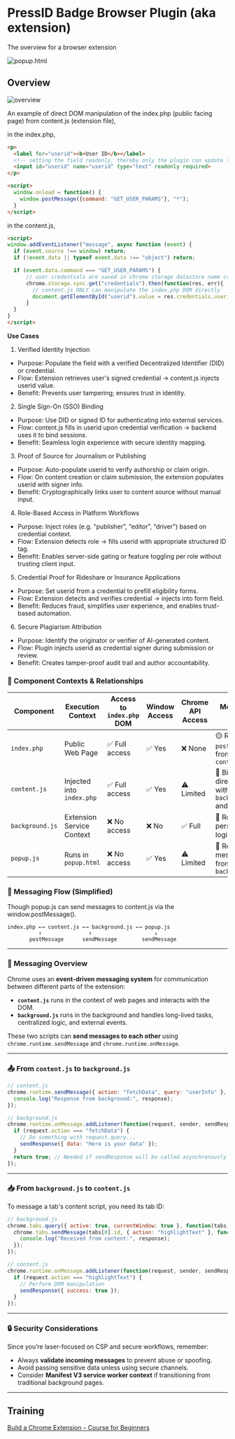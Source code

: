 # PressID Badge Browser Plugin (aka extension)
The overview for a browser extension

![popup.html](./images/popup.png)

## Overview
![overview](./images/updated-blockdiagram-with-flow.png)

An example of direct DOM manipulation of the index.php (public facing page) from content.js (extension file),

in the index.php,
```html
<p>
  <label for="userid"><b>User ID</b></label>
  <!-- setting the field readonly, thereby only the plugin can update the field -->
  <input id="userid" name="userid" type="text" readonly required>
</p>

<script>
  window.onload = function() {
    window.postMessage({command: "GET_USER_PARAMS"}, "*");
  }
</script>
```

in the content.js,
```html
<script>
window.addEventListener("message", async function (event) {
  if (event.source !== window) return;
  if (!event.data || typeof event.data !== "object") return;

  if (event.data.command === "GET_USER_PARAMS") {
      // user credentials are saved in chrome storage datastore name credentials
      chrome.storage.sync.get("credentials").then(function(res, err){
        // content.js ONLY can manipulate the index.php DOM directly
        document.getElementById("userid").value = res.credentials.userid;
      }
  }
}
</script>
```

**Use Cases**
1.  Verified Identity Injection
- Purpose: Populate the field with a verified Decentralized Identifier (DID) or credential.
- Flow: Extension retrieves user's signed credential → content.js injects userid value.
- Benefit: Prevents user tampering; ensures trust in identity.
2. Single Sign-On (SSO) Binding
- Purpose: Use DID or signed ID for authenticating into external services.
- Flow: content.js fills in userid upon credential verification → backend uses it to bind sessions.
- Benefit: Seamless login experience with secure identity mapping.
3. Proof of Source for Journalism or Publishing
- Purpose: Auto-populate userid to verify authorship or claim origin.
- Flow: On content creation or claim submission, the extension populates userid with signer info.
- Benefit: Cryptographically links user to content source without manual input.
4. Role-Based Access in Platform Workflows
- Purpose: Inject roles (e.g. “publisher”, “editor”, “driver”) based on credential context.
- Flow: Extension detects role → fills userid with appropriate structured ID tag.
- Benefit: Enables server-side gating or feature toggling per role without trusting client input.
5. Credential Proof for Rideshare or Insurance Applications
- Purpose: Set userid from a credential to prefill eligibility forms.
- Flow: Extension detects and verifies credential → injects into form field.
- Benefit: Reduces fraud, simplifies user experience, and enables trust-based automation.
6. Secure Plagiarism Attribution
- Purpose: Identify the originator or verifier of AI-generated content.
- Flow: Plugin injects userid as credential signer during submission or review.
- Benefit: Creates tamper-proof audit trail and author accountability.


### 🧩 Component Contexts & Relationships

| Component       | Execution Context           | Access to `index.php` DOM | Window Access | Chrome API Access | Messaging Role |
|----------------|------------------------------|----------------------------|---------------|-------------------|----------------|
| `index.php`     | Public Web Page               | ✅ Full access             | ✅ Yes         | ❌ None            | 🟡 Receives `postMessage` from `content.js` |
| `content.js`    | Injected into `index.php`     | ✅ Full access             | ✅ Yes         | ⚠️ Limited         | 🔄 Bi-directional with `background.js` and `popup.js` |
| `background.js` | Extension Service Context     | ❌ No access               | ❌ No          | ✅ Full            | 🔄 Routing & persistent logic |
| `popup.js`      | Runs in `popup.html`          | ❌ No access               | ✅ Yes         | ⚠️ Limited         | 🔄 Receives messages from `background.js` |

### 🔀 Messaging Flow (Simplified)
Though popup.js can send messages to content.js via the window.postMessage().

```plaintext
index.php ←→ content.js ←→ background.js ←→ popup.js
          ↑               ↑                    ↓
       postMessage      sendMessage        sendMessage
```

---


### 🔁 Messaging Overview

Chrome uses an **event-driven messaging system** for communication between different parts of the extension:
- **`content.js`** runs in the context of web pages and interacts with the DOM.
- **`background.js`** runs in the background and handles long-lived tasks, centralized logic, and external events.

These two scripts can **send messages to each other** using `chrome.runtime.sendMessage` and `chrome.runtime.onMessage`.

---

### 📤 From `content.js` to `background.js`

```js
// content.js
chrome.runtime.sendMessage({ action: "fetchData", query: "userInfo" }, function(response) {
  console.log("Response from background:", response);
});
```

```js
// background.js
chrome.runtime.onMessage.addListener(function(request, sender, sendResponse) {
  if (request.action === "fetchData") {
    // Do something with request.query...
    sendResponse({ data: "Here is your data" });
  }
  return true; // Needed if sendResponse will be called asynchronously
});
```

---

### 📥 From `background.js` to `content.js`

To message a tab's content script, you need its tab ID:

```js
// background.js
chrome.tabs.query({ active: true, currentWindow: true }, function(tabs) {
  chrome.tabs.sendMessage(tabs[0].id, { action: "highlightText" }, function(response) {
    console.log("Received from content:", response);
  });
});
```

```js
// content.js
chrome.runtime.onMessage.addListener(function(request, sender, sendResponse) {
  if (request.action === "highlightText") {
    // Perform DOM manipulation
    sendResponse({ success: true });
  }
});
```

---

### 🔒 Security Considerations

Since you’re laser-focused on CSP and secure workflows, remember:
- Always **validate incoming messages** to prevent abuse or spoofing.
- Avoid passing sensitive data unless using secure channels.
- Consider **Manifest V3 service worker context** if transitioning from traditional background pages.

---

## Training
[Build a Chrome Extension – Course for Beginners](https://www.youtube.com/watch?v=0n809nd4Zu4)

